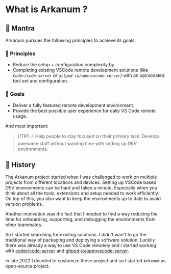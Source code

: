 # What is Arkanum ?

## 🙏 Mantra

Arkanum pursues the following principles to achieve its goals:

### 🥕 Principles

- Reduce the setup + configuration complexity by
- Completing existing VSCode remote development solutions *(like `Coder/code-server` or `gitpod-io/openvscode-server`)* with an
  opinionated tool set and configuration.

### 🏁 Goals

- Deliver a fully featured remote development environment.
- Provide the best possible user experience for daily VS Code remote usage.

And most important:

> [!TIP] ⭐ Help people to stay focused on their primary task:
> Develop awesome stuff without wasting time with setting up *DEV* environments.

## 📆 History

The Arkanum project started when I was challenged to work on multiple projects from different locations
and devices. Setting up VSCode based *DEV* environments can be hard and takes a minute. Especially when
you think about all the tools, extensions and setup needed to work efficiently. On top of this,
you also want to keep the environments up to date to avoid version problems.

Another motivation was the fact that I needed to find a way reducing the time for onboarding, supporting, and debugging the environments from other teammates.

So I started searching for existing solutions. I didn't wan't to go the traditional way of packaging and deploying
a software solution. Luckily there was already a way to use VS Code remotely and I started working with [coder/code-server](https://github.com/coder/code-server)
and [gitpod-io/openvscode-server](https://github.com/gitpod-io/openvscode-server).

In late 2022 I decided to customize these project and so I started `Arkanum` as open-source project.
